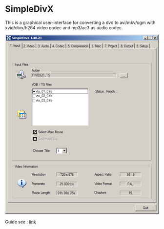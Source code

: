 # SimpleDivX
This is a graphical user-interface for converting a dvd to avi/mkv/ogm with  xvid/divx/h264 video codec and mp3/ac3 as audio codec.

![SimpleDivX : 1. Input](https://github.com/StefH/SimpleDivX/blob/master/_Distribution/Guide/SimpleDivX_Guide/Images/EN/input.png)

Guide see : [link](http://www.simpledivx.org/Guides/SimpleDivX_Guide/English%20Guide.htm)
